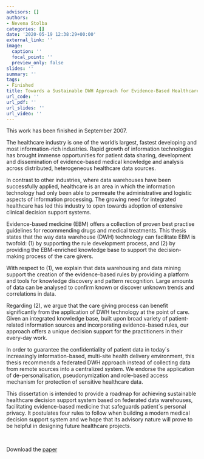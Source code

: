 ```yaml
---
advisors: []
authors:
- Nevena Stolba
categories: []
date: '2020-05-19 12:38:29+00:00'
external_link: ''
image:
  caption: ''
  focal_point: ''
  preview_only: false
slides: ''
summary: ''
tags:
- Finished
title: Towards a Sustainable DWH Approach for Evidence-Based Healthcare
url_code: ''
url_pdf: ''
url_slides: ''
url_video: ''
---
```


This work has been finished in September 2007.

The healthcare industry is one of the world’s largest, fastest developing and most information-rich industries. Rapid growth of information technologies has brought immense opportunities for patient data sharing, development and dissemination of evidence-based medical knowledge and analysis across distributed, heterogeneous healthcare data sources.

In contrast to other industries, where data warehouses have been successfully applied, healthcare is an area in which the information technology had only been able to permeate the administrative and logistic aspects of information processing. The growing need for integrated healthcare has led this industry to open towards adoption of extensive clinical decision support systems.

Evidence-based medicine (EBM) offers a collection of proven best practise guidelines for recommending drugs and medical treatments. This thesis states that the way data warehouse (DWH) technology can facilitate EBM is twofold: (1) by supporting the rule development process, and (2) by providing the EBM-enriched knowledge base to support the decision-making process of the care givers.

With respect to (1), we explain that data warehousing and data mining support the creation of the evidence-based rules by providing a platform and tools for knowledge discovery and pattern recognition. Large amounts of data can be analysed to confirm known or discover unknown trends and correlations in data.

Regarding (2), we argue that the care giving process can benefit significantly from the application of DWH technology at the point of care. Given an integrated knowledge base, built upon broad variety of patient-related information sources and incorporating evidence-based rules, our approach offers a unique decision support for the practitioners in their every-day work.

In order to guarantee the confidentiality of patient data in today´s increasingly information-based, multi-site health delivery environment, this thesis recommends a federated DWH approach instead of collecting data from remote sources into a centralized system. We endorse the application of de-personalisation, pseudonymization and role-based access mechanism for protection of sensitive healthcare data.

This dissertation is intended to provide a roadmap for achieving sustainable healthcare decision support system based on federated data warehouses, facilitating evidence-based medicine that safeguards patient´s personal privacy. It postulates four rules to follow when building a modern medical decision support system and we hope that its advisory nature will prove to be helpful in designing future healthcare projects.

&nbsp;

 Download the [paper](https://www.big.tuwien.ac.at/app/uploads/2016/10/Stolba_N.pdf)